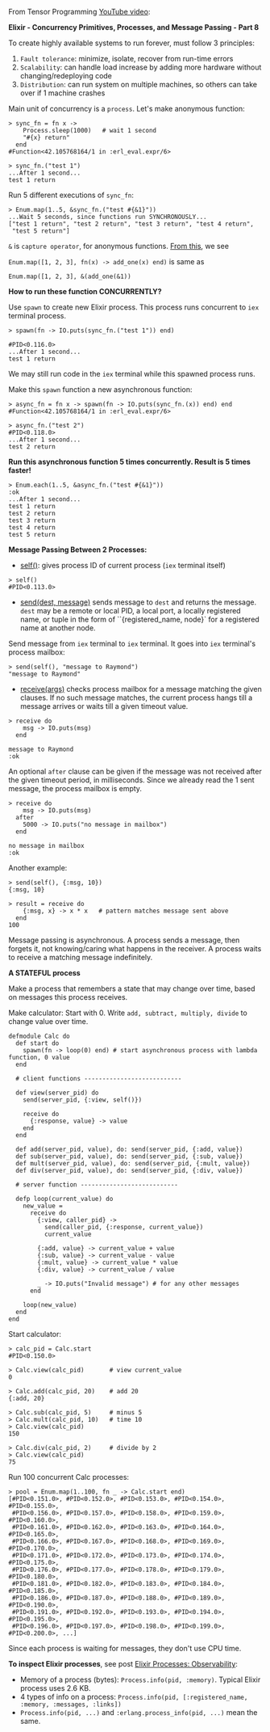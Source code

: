 From Tensor Programming [YouTube video](https://www.youtube.com/watch?v=EEJ2MY2Tc9A):

**Elixir - Concurrency Primitives, Processes, and Message Passing - Part 8**

To create highly available systems to run forever, must follow 3 principles:
1. `Fault tolerance`: minimize, isolate, recover from run-time errors
2. `Scalability`: can handle load increase by adding more hardware without changing/redeploying code
3. `Distribution`: can run system on multiple machines, so others can take over if 1 machine crashes

Main unit of concurrency is a `process`. Let's make anonymous function:
```
> sync_fn = fn x ->
    Process.sleep(1000)   # wait 1 second
    "#{x} return"
  end
#Function<42.105768164/1 in :erl_eval.expr/6>

> sync_fn.("test 1")
...After 1 second...
test 1 return
```
Run 5 different executions of `sync_fn`:
```
> Enum.map(1..5, &sync_fn.("test #{&1}"))
...Wait 5 seconds, since functions run SYNCHRONOUSLY...
["test 1 return", "test 2 return", "test 3 return", "test 4 return",
 "test 5 return"]
```
`&` is `capture operator`, for anonymous functions. [From this](https://stackoverflow.com/a/55094177/2175188), we see

`Enum.map([1, 2, 3], fn(x) -> add_one(x) end)` is same as

`Enum.map([1, 2, 3], &(add_one(&1))`

**How to run these function CONCURRENTLY?**

Use `spawn` to create new Elixir process. This process runs concurrent to `iex` terminal process.
```
> spawn(fn -> IO.puts(sync_fn.("test 1")) end)

#PID<0.116.0>
...After 1 second...
test 1 return
```
We may still run code in the `iex` terminal while this spawned process runs.

Make this `spawn` function a new asynchronous function:
```
> async_fn = fn x -> spawn(fn -> IO.puts(sync_fn.(x)) end) end
#Function<42.105768164/1 in :erl_eval.expr/6>

> async_fn.("test 2")
#PID<0.118.0>
...After 1 second...
test 2 return
```
**Run this asynchronous function 5 times concurrently. Result is 5 times faster!**
```
> Enum.each(1..5, &async_fn.("test #{&1}"))
:ok
...After 1 second...
test 1 return
test 2 return
test 3 return
test 4 return
test 5 return
```

**Message Passing Between 2 Processes:**

- [self()](https://hexdocs.pm/elixir/1.15.7/Kernel.html#self/0): gives process ID of current process (`iex` terminal itself)
```
> self()
#PID<0.113.0>
```
- [send(dest, message)](https://hexdocs.pm/elixir/1.15.7/Kernel.html#send/2) sends message to `dest` and returns the message. `dest` may be a remote or local PID, a local port, a locally registered name, or tuple in the form of ``{registered_name, node}` for a registered name at another node.

Send message from `iex` terminal to `iex` terminal. It goes into `iex` terminal's process mailbox:
```
> send(self(), "message to Raymond")
"message to Raymond"
```
- [receive(args)](https://hexdocs.pm/elixir/1.15.7/Kernel.SpecialForms.html#receive/1) checks process mailbox for a message matching the given clauses. If no such message matches, the current process hangs till a message arrives or waits till a given timeout value.

```
> receive do
    msg -> IO.puts(msg)
  end

message to Raymond
:ok
```

An optional `after` clause can be given if the message was not received after the given timeout period, in milliseconds. Since we already read the 1 sent message, the process mailbox is empty.
```
> receive do
    msg -> IO.puts(msg)
  after
    5000 -> IO.puts("no message in mailbox")
  end

no message in mailbox
:ok
```

Another example:
```
> send(self(), {:msg, 10})
{:msg, 10}

> result = receive do
    {:msg, x} -> x * x   # pattern matches message sent above
  end
100
```
Message passing is asynchronous. A process sends a message, then forgets it, not knowing/caring what happens in the receiver. A process waits to receive a matching message indefinitely.

**A STATEFUL process**

Make a process that remembers a state that may change over time, based on messages this process receives.

Make calculator: Start with 0. Write `add, subtract, multiply, divide` to change value over time.

```
defmodule Calc do
  def start do
    spawn(fn -> loop(0) end) # start asynchronous process with lambda function, 0 value
  end

  # client functions ---------------------------

  def view(server_pid) do
    send(server_pid, {:view, self()})

    receive do
      {:response, value} -> value
    end
  end

  def add(server_pid, value), do: send(server_pid, {:add, value})
  def sub(server_pid, value), do: send(server_pid, {:sub, value})
  def mult(server_pid, value), do: send(server_pid, {:mult, value})
  def div(server_pid, value), do: send(server_pid, {:div, value})

  # server function ---------------------------

  defp loop(current_value) do
    new_value =
      receive do
        {:view, caller_pid} ->
          send(caller_pid, {:response, current_value})
          current_value

        {:add, value} -> current_value + value
        {:sub, value} -> current_value - value
        {:mult, value} -> current_value * value
        {:div, value} -> current_value / value

        _ -> IO.puts("Invalid message") # for any other messages
      end

    loop(new_value)
  end
end
```
Start calculator:
```
> calc_pid = Calc.start
#PID<0.150.0>

> Calc.view(calc_pid)       # view current_value
0

> Calc.add(calc_pid, 20)    # add 20
{:add, 20}

> Calc.sub(calc_pid, 5)     # minus 5
> Calc.mult(calc_pid, 10)   # time 10
> Calc.view(calc_pid)
150

> Calc.div(calc_pid, 2)     # divide by 2
> Calc.view(calc_pid)
75
```
Run 100 concurrent Calc processes:
```
> pool = Enum.map(1..100, fn _ -> Calc.start end)
[#PID<0.151.0>, #PID<0.152.0>, #PID<0.153.0>, #PID<0.154.0>, #PID<0.155.0>,
 #PID<0.156.0>, #PID<0.157.0>, #PID<0.158.0>, #PID<0.159.0>, #PID<0.160.0>,
 #PID<0.161.0>, #PID<0.162.0>, #PID<0.163.0>, #PID<0.164.0>, #PID<0.165.0>,
 #PID<0.166.0>, #PID<0.167.0>, #PID<0.168.0>, #PID<0.169.0>, #PID<0.170.0>,
 #PID<0.171.0>, #PID<0.172.0>, #PID<0.173.0>, #PID<0.174.0>, #PID<0.175.0>,
 #PID<0.176.0>, #PID<0.177.0>, #PID<0.178.0>, #PID<0.179.0>, #PID<0.180.0>,
 #PID<0.181.0>, #PID<0.182.0>, #PID<0.183.0>, #PID<0.184.0>, #PID<0.185.0>,
 #PID<0.186.0>, #PID<0.187.0>, #PID<0.188.0>, #PID<0.189.0>, #PID<0.190.0>,
 #PID<0.191.0>, #PID<0.192.0>, #PID<0.193.0>, #PID<0.194.0>, #PID<0.195.0>,
 #PID<0.196.0>, #PID<0.197.0>, #PID<0.198.0>, #PID<0.199.0>, #PID<0.200.0>, ...]
```
Since each process is waiting for messages, they don't use CPU time.

**To inspect Elixir processes**, see post [Elixir Processes: Observability](https://samuelmullen.com/articles/elixir-processes-observability):

- Memory of a process (bytes): `Process.info(pid, :memory)`. Typical Elixir process uses 2.6 KB.
- 4 types of info on a process: `Process.info(pid, [:registered_name, :memory, :messages, :links])`
- `Process.info(pid, ...)` and `:erlang.process_info(pid, ...)` mean the same.
